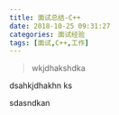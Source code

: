 ```yaml
---
title: 面试总结-C++
date: 2018-10-25 09:31:27
categories: 面试经验 
tags: [面试,C++,工作]
---
```



> wkjdhakshdka


dsahkjdhakhn ks

sdasndkan 
